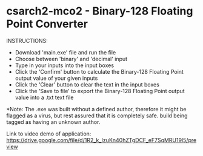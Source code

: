 # csarch2-mco2 - Binary-128 Floating Point Converter

INSTRUCTIONS:
- Download 'main.exe' file and run the file
- Choose between 'binary' and 'decimal' input
- Type in your inputs into the input boxes
- Click the 'Confirm' button to calculate the Binary-128 Floating Point output value of your given inputs
- Click the 'Clear' button to clear the text in the input boxes
- Click the 'Save to file' to export the Binary-128 Floating Point output value into a .txt text file

*Note: The .exe was built without a defined author, therefore it might be flagged as a virus, but rest assured that it is completely safe.  build being tagged as having an unknown author.

Link to video demo of application: https://drive.google.com/file/d/1R2_k_IzuKn40hZTgDCF_eF7SqMRU19l5/preview
